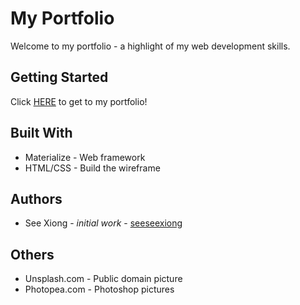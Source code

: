 # My Portfolio
Welcome to my portfolio - a highlight of my web development skills. 

## Getting Started
Click [HERE](https://seeseexiong.github.io/Portfolio-V3/) to get to my portfolio!

## Built With
* Materialize - Web framework
* HTML/CSS - Build the wireframe

## Authors
* See Xiong - _initial work_ - [seeseexiong]( https://github.com/seeseexiong)

## Others
* Unsplash.com - Public domain picture
* Photopea.com - Photoshop pictures
